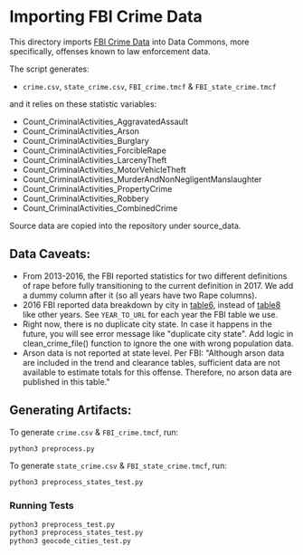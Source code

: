 # Importing FBI Crime Data

This directory imports [FBI Crime Data](https://ucr.fbi.gov/crime-in-the-u.s) into Data Commons, more specifically, offenses known to law enforcement data.


The script generates:
- `crime.csv`, `state_crime.csv`, `FBI_crime.tmcf` & `FBI_state_crime.tmcf`

and it relies on these statistic variables:
- Count_CriminalActivities_AggravatedAssault
- Count_CriminalActivities_Arson
- Count_CriminalActivities_Burglary
- Count_CriminalActivities_ForcibleRape
- Count_CriminalActivities_LarcenyTheft
- Count_CriminalActivities_MotorVehicleTheft
- Count_CriminalActivities_MurderAndNonNegligentManslaughter
- Count_CriminalActivities_PropertyCrime
- Count_CriminalActivities_Robbery
- Count_CriminalActivities_CombinedCrime

Source data are copied into the repository under source_data. 

## Data Caveats:
- From 2013-2016, the FBI reported statistics for two different definitions of rape before fully transitioning to the current definition in 2017. We add a dummy column after it (so all years have two Rape columns).
- 2016 FBI reported data breakdown by city in [table6](https://ucr.fbi.gov/crime-in-the-u.s/2016/crime-in-the-u.s.-2016/tables/table-6/table-6.xls/view), instead of [table8](https://ucr.fbi.gov/crime-in-the-u.s/2019/crime-in-the-u.s.-2019/tables/table-8/table-8.xls/view) like other years. See `YEAR_TO_URL` for each year the FBI table we use.
- Right now, there is no duplicate city state. In case it happens in the future, you will see error message like "duplicate city state". Add logic in clean_crime_file() function to ignore the one with wrong population data. 
- Arson data is not reported at state level. Per FBI: "Although arson data are included in the trend and clearance tables, sufficient data are not available to estimate totals for this offense. Therefore, no arson data are published in this table."

## Generating Artifacts:

To generate `crime.csv` & `FBI_crime.tmcf`, run:

```bash
python3 preprocess.py
```

To generate `state_crime.csv` & `FBI_state_crime.tmcf`, run:

```bash
python3 preprocess_states_test.py
```

### Running Tests

```bash
python3 preprocess_test.py
python3 preprocess_states_test.py
python3 geocode_cities_test.py
```
